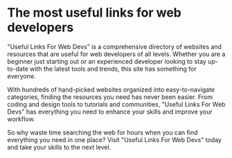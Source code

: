 # The most useful links for web developers

"Useful Links For Web Devs" is a comprehensive directory of websites and resources that are useful for web developers of all levels. Whether you are a beginner just starting out or an experienced developer looking to stay up-to-date with the latest tools and trends, this site has something for everyone.

With hundreds of hand-picked websites organized into easy-to-navigate categories, finding the resources you need has never been easier. From coding and design tools to tutorials and communities, "Useful Links For Web Devs" has everything you need to enhance your skills and improve your workflow.

So why waste time searching the web for hours when you can find everything you need in one place? Visit "Useful Links For Web Devs" today and take your skills to the next level.
